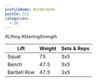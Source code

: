 ```yaml
---
profileName: Murderdeth
postId: 222
categories:
  - 10
---
```

#Lifting #StartingStrength

| Lift | Weight | Sets & Reps |
| --- | --- | --- |
| Squat | 75 | 3x5 |
| Bench | 47.5 | 3x5 |
| Barbell Row | 47.5 | 3x5 |


